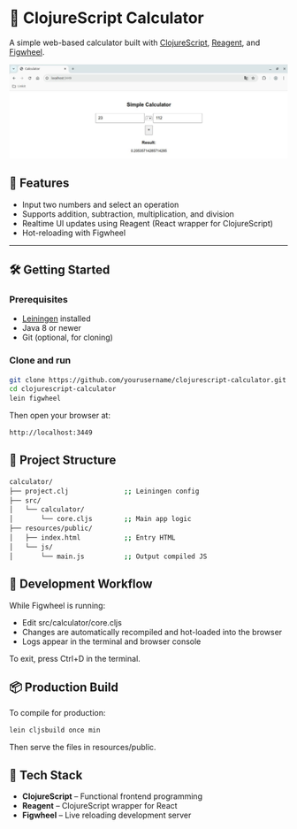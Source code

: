 # 🧮 ClojureScript Calculator

A simple web-based calculator built with [ClojureScript](https://clojurescript.org/), [Reagent](https://reagent-project.github.io/), and [Figwheel](https://figwheel.org/).

![screenshot](resources/public/screenshot.png)

## 🚀 Features

- Input two numbers and select an operation
- Supports addition, subtraction, multiplication, and division
- Realtime UI updates using Reagent (React wrapper for ClojureScript)
- Hot-reloading with Figwheel

---

## 🛠️ Getting Started

### Prerequisites

- [Leiningen](https://leiningen.org/) installed
- Java 8 or newer
- Git (optional, for cloning)

### Clone and run

```bash
git clone https://github.com/yourusername/clojurescript-calculator.git
cd clojurescript-calculator
lein figwheel
```
Then open your browser at:
```bash
http://localhost:3449
```
## 📁 Project Structure
```bash
calculator/
├── project.clj              ;; Leiningen config
├── src/
│   └── calculator/
│       └── core.cljs        ;; Main app logic
├── resources/public/
│   ├── index.html           ;; Entry HTML
│   └── js/
│       └── main.js          ;; Output compiled JS
```
## 🔄 Development Workflow

While Figwheel is running:

- Edit src/calculator/core.cljs
- Changes are automatically recompiled and hot-loaded into the browser
- Logs appear in the terminal and browser console

To exit, press Ctrl+D in the terminal.

## 📦 Production Build

To compile for production:

```bash
lein cljsbuild once min
```
Then serve the files in resources/public.

## 🧠 Tech Stack

- **ClojureScript** – Functional frontend programming
- **Reagent** – ClojureScript wrapper for React
- **Figwheel** – Live reloading development server
